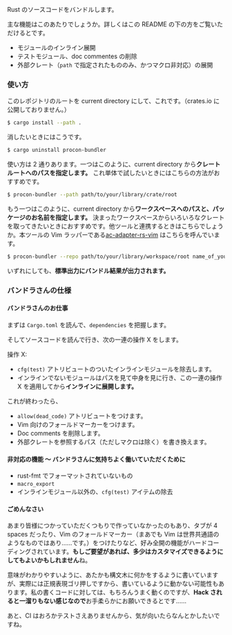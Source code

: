 Rust のソースコードをバンドルします。

主な機能はこのあたりでしょうか。詳しくはこの README の下の方をご覧いただけるとです。
- モジュールのインライン展開
- テストモジュール、doc commentes の削除
- 外部クレート（`path` で指定されたもののみ、かつマクロ非対応）の展開


### 使い方

このレポジトリのルートを current directory にして、これです。（crates.io に公開しておりません。）

```bash
$ cargo install --path .
```

消したいときにはこうです。

```bash
$ cargo uninstall procon-bundler
```

使い方は 2 通りあります。一つはこのように、current directory から**クレートルートへのパスを指定します。** これ単体で試したいときにはこちらの方法がおすすめです。

```bash
$ procon-bundler --path path/to/your/library/crate/root
```

もう一つはこのように、current directory から**ワークスペースへのパスと、パッケージのお名前を指定します。** 決まったワークスペースからいろいろなクレートを取ってきたいときにおすすめです。他ツールと連携するときはこちらでしょうか。本ツールの Vim ラッパーである[ac-adapter-rs-vim](https://github.com/ngtkana/ac-adapter-rs-vim) はこちらを呼んでいます。

```bash
$ procon-bundler --repo path/to/your/library/workspace/root name_of_your_package
```

いずれにしても、**標準出力にバンドル結果が出力されます。**


### バンドラさんの仕様

#### バンドラさんのお仕事

まずは `Cargo.toml` を読んで、`dependencies` を把握します。

そしてソースコードを読んで行き、次の一連の操作 X をします。

操作 X:
- `cfg(test)` アトリビュートのついたインラインモジュールを除去します。
- インラインでないモジュールはパスを見て中身を見に行き、この一連の操作 X を適用してから**インラインに展開します。**

これが終わったら、
- `allow(dead_code)` アトリビュートをつけます。
- Vim 向けのフォールドマーカーをつけます。
- Doc comments を削除します。
- 外部クレートを参照するパス（ただしマクロは除く）を書き換えます。


#### 非対応の機能 〜 バンドラさんに気持ちよく働いていただくために

- rust-fmt でフォーマットされていないもの
- `macro_export`
- インラインモジュール以外の、`cfg(test)` アイテムの除去


#### ごめんなさい

あまり皆様につかっていただくつもりで作っていなかったのもあり、タブが 4 spaces だったり、Vim のフォールドマーカー（まあでも Vim は世界共通語のようなものではあり……です。）をつけたりなど、好み全開の機能がハードコーディングされています。**もしご要望があれば、多少はカスタマイズできるようにしてもよいかもしれません**ね。

意味がわかりやすいように、あたかも構文木に何かをするように書いていますが、実際には正規表現ゴリ押しですから、書いているように動かない可能性もあります。私の書くコードに対しては、もちろんうまく動くのですが、**Hack されると一溜りもない感じなので**お手柔らかにお願いできるとです……

あと、CI はおろかテストさえありませんから、気が向いたらなんとかしたいですね。

